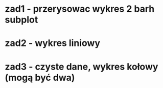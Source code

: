 # zad1 - przerysowac wykres 2 barh subplot
# zad2 - wykres liniowy
# zad3 - czyste dane, wykres kołowy (mogą być dwa)
